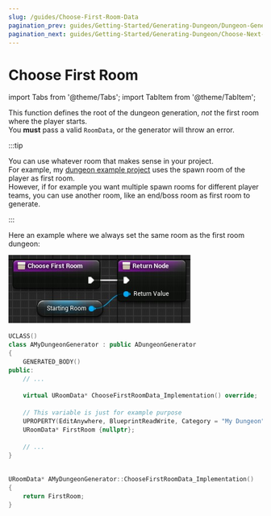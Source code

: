 ```yaml
---
slug: /guides/Choose-First-Room-Data
pagination_prev: guides/Getting-Started/Generating-Dungeon/Dungeon-Generator
pagination_next: guides/Getting-Started/Generating-Dungeon/Choose-Next-Room-Data
---
```


# Choose First Room

<!-- BEGIN IMPORTS -->

import Tabs from '@theme/Tabs';
import TabItem from '@theme/TabItem';

<!-- END IMPORTS -->

This function defines the root of the dungeon generation, *not* the first room where the player starts.\
You **must** pass a valid `RoomData`, or the generator will throw an error.

:::tip

You can use whatever room that makes sense in your project.\
For example, my [dungeon example project](https://github.com/BenPyton/DungeonExample) uses the spawn room of the player as first room.\
However, if for example you want multiple spawn rooms for different player teams, you can use another room, like an end/boss room as first room to generate.

:::

Here an example where we always set the same room as the first room dungeon:

<!-- [BEGIN TABS] Blueprint | C++ --> <Tabs>
<!-- [BEGIN TAB ITEM] Blueprint --> <TabItem value="bp" label="Blueprint" default>

![](../../Images/ChooseFirstRoomData.jpg)

<!-- [END TAB ITEM] Blueprint --> </TabItem>
<!-- [BEGIN TAB ITEM] C++ --> <TabItem value="cpp" label="C++">

```cpp title="MyDungeonGenerator.h"
UCLASS()
class AMyDungeonGenerator : public ADungeonGenerator
{
    GENERATED_BODY()
public:
    // ...

    virtual URoomData* ChooseFirstRoomData_Implementation() override;

    // This variable is just for example purpose
    UPROPERTY(EditAnywhere, BlueprintReadWrite, Category = "My Dungeon")
    URoomData* FirstRoom {nullptr};

    // ...
}
```

```cpp title="MyDungeonGenerator.cpp"

URoomData* AMyDungeonGenerator::ChooseFirstRoomData_Implementation()
{
    return FirstRoom;
}

```

<!-- [END TAB ITEM] C++ --> </TabItem>
<!-- [END TABS] Blueprint | C++ --> </Tabs>

